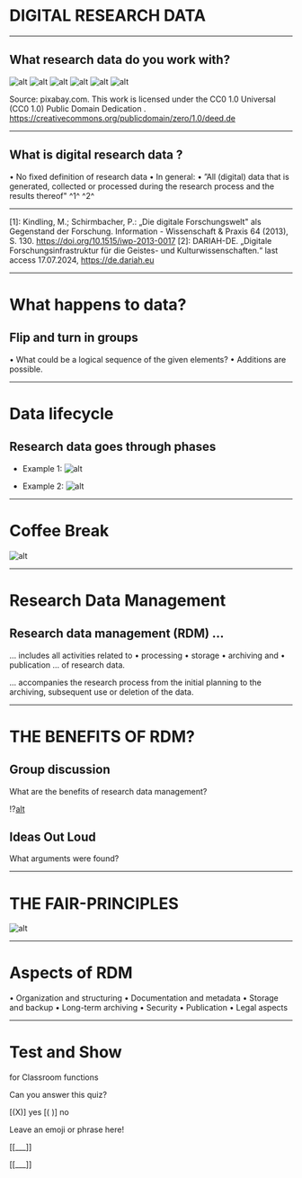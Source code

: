 # DIGITAL RESEARCH DATA

<!--
@@comment:
 Active:
 Task:- "Which RD are you working with?"- Please respond with keywords.- Each person who responds independently calls out the next person to 
 receive the virtual ball and in turn responds --->

 ----------------
 ##  What research data do you work with?

![alt](U4-ex1.png)
![alt](U4-ex2.png)
![alt](U4-ex3.png)
![alt](U4-ex4.png)
![alt](U4-ex5.png)
![alt](U4-ex6.png)

Source: pixabay.com. 
This work is licensed under the
 CC0 1.0 Universal (CC0 1.0) Public Domain Dedication .
 https://creativecommons.org/publicdomain/zero/1.0/deed.de

 ---------------------

## What is digital research data ?

 • No fixed definition of research data
 • In general:
 • ”All (digital) data that is generated, collected or processed during 
the research process and the results thereof" ^1^ ^2^ 

---
[1]: Kindling, M.; Schirmbacher, P.: „Die digitale Forschungswelt" als Gegenstand der Forschung. 
Information - Wissenschaft & Praxis 64 (2013), S. 130. 
https://doi.org/10.1515/iwp-2013-0017
 [2]: DARIAH-DE. „Digitale Forschungsinfrastruktur für die Geistes- und Kulturwissenschaften.“ 
last access 17.07.2024, https://de.dariah.eu


<!--
@@comment: 
Active:
 Lecture: Explanation of the term digital RD
 --->
----------------------------

# What happens to data? 
##  Flip and turn in groups
 • What could be a logical sequence of the given elements? 
 • Additions are possible.

<!--
@@comment:
 Active:
 Task:
 - Divide participants into 2 breakout rooms, one whiteboard per group.- Share the whiteboard with elements of the RD lifecycle.- "Please arrange the elements of the RD lifecycle on the whiteboard in a 
meaningful order. Add any missing elements if necessary."- BR time: 5 minutes- Presentation of results after BR by 1 participant from each group in plenary, 
maximum 1-2 minutes.- "Names of participants in both groups will be read out simultaneously. 
Please click on the correct group link BEFORE switching to breakout rooms."
 Passive:
 * Prepare BR rooms (2 groups)
 * In chat: Links to the whiteboard
 * In chat: Task description
 * Read aloud which person is in which group (1 or 2)--- Text for Chat--
Task for Breakout Room:- Please arrange the elements of the FD cycle on the whiteboard in a logical 
order. Add any missing elements if necessary.- Time: 5 min- Please prepare to briefly present your group's results in the plenary (max. 1
2 min/group)
- Please use the link of the group you are assigned to. 
--- Resource for Chat--
Template Flip and Turn Data Lifecycle: 
https://miro.com/app/board/uXjVNIL6k1c=/ (last access 
17.07.2024) 

 Active:
 Participants: group work in BR
 Passive:
 *Start retrieval timer after 4 minutes
  Active:
 Moderation:- 1 Participant from each group presents results- Approximately maximum 2 minutes per group- Participants share their board themselves via screen sharing- Time buffer: 1 minute
 Passive:
 * Prepare to share the board of the respective group in case of technical 
issues --->

--------------------------------------

# Data lifecycle 
##  Research data goes through phases
- Example 1: 
![alt](U4-life.ex1.png)

<!--
@@comment: 
Active:
 Lecture: Examples of research data lifecycles --->

 - Example 2: 
 ![alt](U4-life.ex2.png)

 ------------------
  # Coffee Break 
![alt](coffee.break.png)

<!--
@@comment:
 Active:
 Break
 Passive:
 * Post time for end of break in chat --->

 -----------------------

# Research Data Management 
##  Research data management (RDM) …
 … includes all activities related to
 • processing
 • storage
 • archiving and
 • publication
 ... of research data.

  ... accompanies the research process 
from the initial planning to the 
archiving, subsequent use or deletion 
of the data.

<!--
@@comment: Active:
 Lecture: the term RDM is explained --->

 -------------------------------

 # THE BENEFITS OF RDM?
 ## Group discussion 
  What are the benefits of research data management?

<!--
@@comment:
 Active:
 Task:- "Please watch the video 'Where Are the Lost Apollo 11 Moon Landing 
Tapes?' with us."- "Please consider during the video what benefits RDM would have had."
 Passive:
 * Load video (due to advertisement)
 * Prepare video sharing (unmute audio)
 * in Chat: Task description
 * Play video when task is explained--- Text for Chat--
Task:
 What benefits would RDM have had in the context of the 'Apollo 11 Moon 
Landing Tapes'?--- Resource for Chat--
Where Are the Lost Apollo 11 Moon Landing Tapes?: 
https://www.youtube.com/watch?v=D2xCisd8ZWg (last access 17.07.2024) --->

!?[alt](https://www.youtube.com/watch?v=D2xCisd8ZWg)

## Ideas Out Loud
 What arguments were found?

 <!--
@@comment:
 Active:
 Task:- Call-out without notes- "What did you notice, what benefit would RDM have had in this example?"- Please shout out answers into the room --->

 ---------------
 # THE FAIR-PRINCIPLES
![alt](FAIR-Principles.png)

<!--
@@comment:
Active:
 Lecture:- FAIR principles are briefly introduced- Possibly provide an example for 1-2 letters- Any questions on the topic?
 Passive:
 * In Chat: Link FAIR Data Poster --->

 ----------------

 # Aspects of RDM 
  • Organization and structuring
 • Documentation and metadata
 • Storage and backup
 • Long-term archiving
 • Security
 • Publication
 • Legal aspects

 <!--
@@comment:
 Active:
 Lecture: Aspects of RDM are explained --->

 -------------------------------------


 # Test and Show 
 for Classroom functions 

 Can you answer this quiz? 

[(X)] yes
[( )] no

Leave an emoji or phrase here! 

[[___]] 

[[___]] 

